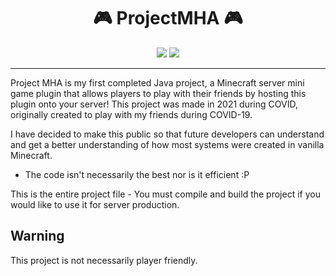 
<h1 align="center">🎮 ProjectMHA 🎮</h1>
<p align="center">
<img src="https://img.shields.io/github/license/Hadences/ProjectMHA">
<img src="https://img.shields.io/github/watchers/Hadences/ProjectMHA?style=social">
</p>

---

Project MHA is my first completed Java project, a Minecraft server mini game plugin that allows players to play with their friends by hosting this plugin onto your server! This project was made in 2021 during COVID, originally created to play with my friends during COVID-19.

I have decided to make this public so that future developers can understand and get a better understanding of how most systems were created in vanilla Minecraft.
  - The code isn't necessarily the best nor is it efficient :P

This is the entire project file - You must compile and build the project if you would like to use it for server production.

## Warning
This project is not necessarily player friendly.




